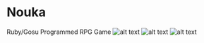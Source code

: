 # Nouka
Ruby/Gosu Programmed RPG Game
![alt text](https://cdn.discordapp.com/attachments/404481664144769036/942842046002110464/S1.png)
![alt text](https://cdn.discordapp.com/attachments/404481664144769036/942844574370504744/unknown.png)
![alt text](https://cdn.discordapp.com/attachments/404481664144769036/942844984942559353/unknown.png)

